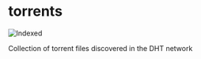 torrents 
========
![Indexed](https://img.shields.io/badge/indexed-179819-blue)

Collection of torrent files discovered in the DHT network
